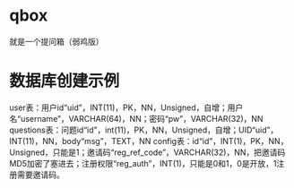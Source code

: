 # qbox
就是一个提问箱（弱鸡版）
# 数据库创建示例
user表：用户id“uid”，INT(11)，PK，NN，Unsigned，自增；用户名“username”，VARCHAR(64)，NN；密码“pw”，VARCHAR(32)，NN
questions表：问题id“id”，int(11)，PK，NN，Unsigned，自增；UID“uid”，INT(11)，NN，body“msg”，TEXT，NN
config表：id“id”，INT(1)，PK，NN，Unsigned，只能是1；邀请码“reg_ref_code”，VARCHAR(32)，NN，把邀请码MD5加密了塞进去；注册权限“reg_auth”，INT(1)，只能是0和1，0是开放，1注册需要邀请码。
